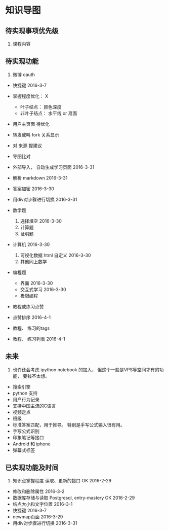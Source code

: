 # 知识导图

## 待实现事项优先级

1. 课程内容


## 待实现功能

1. 微博 oauth
-  快捷键                           2016-3-7
-  掌握程度优化：                      X
    - 叶子结点： 颜色深度
    - 非叶子结点： 水平线 or 扇面
-  用户主页面                        待优化
-  转发或叫 fork 关系显示
-  对 来源 提建议
-  导图比对
-  外部导入， 自动生成学习页面      2016-3-31
-  解析 markdown                    2016-3-31
-  答案加密                         2016-3-30
-  用div对步骤进行切换              2016-3-31

-  数学题
    1. 选择填空                     2016-3-30
    2. 计算题
    3. 证明题
-  计算机                           2016-3-30
    1. 可视化数据 html 自定义       2016-3-30
    2. 其他同上数学
-  编程题
    - 界面                          2016-3-30
    - 交互式学习                    2016-3-30
    - 极限编程
-  教程或练习点赞
-  点赞排序                         2016-4-1
-  教程、 练习的tags
-  教程、 练习列表                  2016-4-1

## 未来

1. 也许还会考虑 ipython notebook 的加入， 但这个一般是VPS等空间才有的功能， 要钱不太想。
-  搜索引擎
-  python 支持                
-  用户行为记录
-  支持中国主流的C语言
-  视频定点
-  班级
-  标准答案匹配，用于推导。 特别是手写公式输入很有用。
-  手写公式识别
-  印象笔记等接口
-  Android 和 iphone
-  弹幕式标签

## 已实现功能及时间

1. 知识点掌握程度 读取、更新的接口   OK    2016-2-29
-  修改和删除属性                       2016-3-2
-  数据库存储与读取 Postgresql, entry-mastery    OK   2016-2-29
-  结点大小和文字位置                    2016-3-1
-  快捷键                                2016-3-7
-  newmap页面                            2016-3-29
-  用div对步骤进行切换                   2016-3-31
